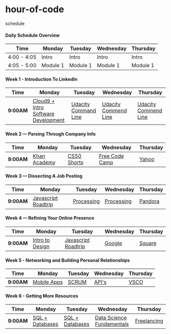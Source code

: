 # hour-of-code
schedule

#### Daily Schedule Overview

Time        | Monday     | Tuesday      | Wednesday    | Thursday
----        | ---------- | -----        | ----         | ----
4:00 - 4:05 | Intro      | Intro        | Intro        | Intro
4:05 - 5:00 | Module 1   | Module 1     | Module 1     | Module 1



#### Week 1 - Introduction To LinkedIn
Time | Monday | Tuesday | Wednesday | Thursday                                    
---  | ----   | ---     | ---       | ---     
**9:00AM** |[Cloud9 + Intro Software Development][1-1A]| [Udacity Command Line][1-1B]| [Udacity Commend Line][1-1C] | [Udacity Commend Line][1-1D] 

[1-1A]:  https://github.com/hack-the-hood/hour-of-code/blob/master/week1/Monday/module1.md
[1-1B]: https://github.com/hack-the-hood/hour-of-code/blob/master/week1/Tuesday/module1.md
[1-1C]: https://github.com/hack-the-hood/hour-of-code/blob/master/week1/Wednesday/module1.md 
[1-1D]: https://github.com/hack-the-hood/hour-of-code/blob/master/week1/Thursday/module1.md

#### Week 2 — Parsing Through Company Info
Time | Monday | Tuesday | Wednesday | Thursday                                    
---  | ----   | ---     | ---       | --- 
**9:00AM** |[Khan Academy][2-1A]| [CS50 Shorts][2-1B]| [Free Code Camp][2-1C] | [Yahoo][2-1D] 
[2-1A]: https://github.com/hack-the-hood/hour-of-code/blob/master/week1/Wednesday/module1.md
[2-1B]: https://github.com/hack-the-hood/LinkedIn-workshop/blob/master/week2/module2.md
[2-1C]: https://github.com/hack-the-hood/LinkedIn-workshop/blob/master/week2/module3.md 
[2-1D]: https://github.com/hack-the-hood/LinkedIn-workshop/blob/master/week2/module4.md

#### Week 3 — Dissecting A Job Posting

Time | Monday | Tuesday | Wednesday | Thursday                                    
---  | ----   | ---     | ---       | --- 
**9:00AM** |[Javascript Roadtrip][3-1A]| [Processing][3-1B]| [Processing][3-1C] | [Pandora][3-1D] 
[3-1A]: https://github.com/hack-the-hood/LinkedIn-workshop/blob/master/week3/module1.md
[3-1B]: https://github.com/hack-the-hood/LinkedIn-workshop/blob/master/week3/module2.md
[3-1C]: https://github.com/hack-the-hood/LinkedIn-workshop/blob/master/week3/module3.md 
[3-1D]: https://github.com/hack-the-hood/LinkedIn-workshop/blob/master/week3/module4.md

#### Week 4 — Refining Your Online Presence

Time | Monday | Tuesday | Wednesday | Thursday                                    
---  | ----   | ---     | ---       | --- 
**9:00AM** |[Intro to Design][4-1A]| [Javascript Roadtrip ][4-1B]| [Google][4-1C] | [Square][4-1D] 
[4-1A]: https://github.com/hack-the-hood/LinkedIn-workshop/blob/master/week4/module1.md
[4-1B]: https://github.com/hack-the-hood/LinkedIn-workshop/blob/master/week4/module2.md
[4-1C]: https://github.com/hack-the-hood/LinkedIn-workshop/blob/master/week4/module3.md 
[4-1D]: https://github.com/hack-the-hood/LinkedIn-workshop/blob/master/week4/module4.md
 
#### Week 5 - Networking and Building Personal Relationships

Time | Monday | Tuesday | Wednesday | Thursday                                    
---  | ----   | ---     | ---       | --- 
**9:00AM** |[Mobile Apps][5-1A]| [SCRUM][5-1B]| [API's][5-1C] | [VSCO][5-1D] 
[5-1A]: https://github.com/hack-the-hood/LinkedIn-workshop/blob/master/week5/module1.md
[5-1B]: https://github.com/hack-the-hood/LinkedIn-workshop/blob/master/week5/module2.md
[5-1C]: https://github.com/hack-the-hood/LinkedIn-workshop/blob/master/week5/module3.md 
[5-1D]: https://github.com/hack-the-hood/LinkedIn-workshop/blob/master/week5/module4.md

#### Week 6 - Getting More Resources

Time | Monday | Tuesday | Wednesday | Thursday                                    
---  | ----   | ---     | ---       | --- 
**9:00AM** |[SQL + Databases][6-1A]| [SQL + Databases][6-1B]| [Data Science Fundamentals][6-1C] | [Freelancing][6-1D] 
[6-1A]: https://github.com/hack-the-hood/LinkedIn-workshop/blob/master/week6/module1.md
[6-1B]: https://github.com/hack-the-hood/LinkedIn-workshop/blob/master/week6/module2.md
[6-1C]: https://github.com/hack-the-hood/LinkedIn-workshop/blob/master/week6/module3.md 
[6-1D]: https://github.com/hack-the-hood/LinkedIn-workshop/blob/master/week6/module4.md








